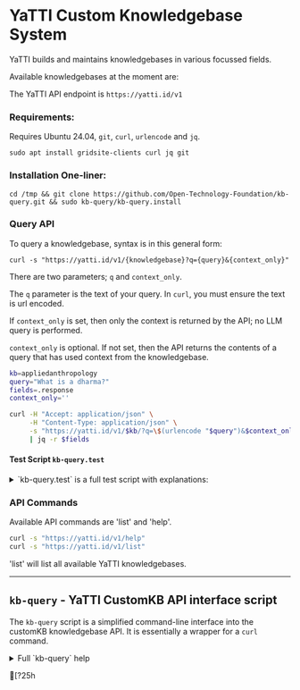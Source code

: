 # YaTTI Custom Knowledgebase System

YaTTI builds and maintains knowledgebases in various focussed fields.

Available knowledgebases at the moment are:


The YaTTI API endpoint is `https://yatti.id/v1`

### Requirements:

Requires Ubuntu 24.04, `git`, `curl`, `urlencode` and `jq`.

    sudo apt install gridsite-clients curl jq git

### Installation One-liner:

    cd /tmp && git clone https://github.com/Open-Technology-Foundation/kb-query.git && sudo kb-query/kb-query.install

### Query API

To query a knowledgebase, syntax is in this general form:

    curl -s "https://yatti.id/v1/{knowledgebase}?q={query}&{context_only}"

There are two parameters; `q` and `context_only`.

The `q` parameter is the text of your query. In `curl`, you must ensure the text is url encoded.

If `context_only` is set, then only the context is returned by the API; no LLM query is performed.

`context_only` is optional. If not set, then the API returns the contents of a query that has used context from the knowledgebase.

```bash
kb=appliedanthropology
query="What is a dharma?"
fields=.response
context_only=''

curl -H "Accept: application/json" \
     -H "Content-Type: application/json" \
     -s "https://yatti.id/v1/$kb/?q=\$(urlencode "$query")&$context_only" \
     | jq -r $fields
```

#### Test Script `kb-query.test`

<details>
  <summary>`kb-query.test` is a full test script with explanations:</summary>

```bash

```

</details>

### API Commands

Available API commands are 'list' and 'help'.

```bash
curl -s "https://yatti.id/v1/help"
curl -s "https://yatti.id/v1/list"
```

'list' will list all available YaTTI knowledgebases.

---

## `kb-query` - YaTTI CustomKB API interface script

The `kb-query` script is a simplified command-line interface into the customKB knowledgebase API. It is essentially a wrapper for a `curl` command.

<details>
  <summary>Full `kb-query` help</summary>

```

```

</details>


[?25h
